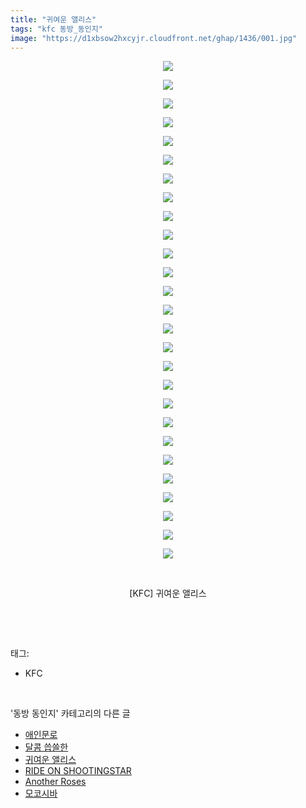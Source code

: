 ```yaml
---
title: "귀여운 앨리스"
tags: "kfc 동방_동인지"
image: "https://d1xbsow2hxcyjr.cloudfront.net/ghap/1436/001.jpg"
---
```

<div class="article">
<p style="text-align: center; clear: none; float: none;"><img src="{{ site.imgserver10 }}/ghap/1436/001.jpg"/></p>
<p style="text-align: center; clear: none; float: none;"><img src="{{ site.imgserver10 }}/ghap/1436/002.jpg"/></p>
<p style="text-align: center; clear: none; float: none;"><img src="{{ site.imgserver10 }}/ghap/1436/003.jpg"/></p>
<p style="text-align: center; clear: none; float: none;"><img src="{{ site.imgserver10 }}/ghap/1436/004.jpg"/></p>
<p style="text-align: center; clear: none; float: none;"><img src="{{ site.imgserver10 }}/ghap/1436/005.jpg"/></p>
<p style="text-align: center; clear: none; float: none;"><img src="{{ site.imgserver10 }}/ghap/1436/006.jpg"/></p>
<p style="text-align: center; clear: none; float: none;"><img src="{{ site.imgserver10 }}/ghap/1436/007.jpg"/></p>
<p style="text-align: center; clear: none; float: none;"><img src="{{ site.imgserver10 }}/ghap/1436/008.jpg"/></p>
<p style="text-align: center; clear: none; float: none;"><img src="{{ site.imgserver10 }}/ghap/1436/009.jpg"/></p>
<p style="text-align: center; clear: none; float: none;"><img src="{{ site.imgserver10 }}/ghap/1436/010.jpg"/></p>
<p style="text-align: center; clear: none; float: none;"><img src="{{ site.imgserver10 }}/ghap/1436/011.jpg"/></p>
<p style="text-align: center; clear: none; float: none;"><img src="{{ site.imgserver10 }}/ghap/1436/012.jpg"/></p>
<p style="text-align: center; clear: none; float: none;"><img src="{{ site.imgserver10 }}/ghap/1436/013.jpg"/></p>
<p style="text-align: center; clear: none; float: none;"><img src="{{ site.imgserver10 }}/ghap/1436/014.jpg"/></p>
<p style="text-align: center; clear: none; float: none;"><img src="{{ site.imgserver10 }}/ghap/1436/015.jpg"/></p>
<p style="text-align: center; clear: none; float: none;"><img src="{{ site.imgserver10 }}/ghap/1436/016.jpg"/></p>
<p style="text-align: center; clear: none; float: none;"><img src="{{ site.imgserver10 }}/ghap/1436/017.jpg"/></p>
<p style="text-align: center; clear: none; float: none;"><img src="{{ site.imgserver10 }}/ghap/1436/018.jpg"/></p>
<p style="text-align: center; clear: none; float: none;"><img src="{{ site.imgserver10 }}/ghap/1436/019.jpg"/></p>
<p style="text-align: center; clear: none; float: none;"><img src="{{ site.imgserver10 }}/ghap/1436/020.jpg"/></p>
<p style="text-align: center; clear: none; float: none;"><img src="{{ site.imgserver10 }}/ghap/1436/021.jpg"/></p>
<p style="text-align: center; clear: none; float: none;"><img src="{{ site.imgserver10 }}/ghap/1436/022.jpg"/></p>
<p style="text-align: center; clear: none; float: none;"><img src="{{ site.imgserver10 }}/ghap/1436/023.jpg"/></p>
<p style="text-align: center; clear: none; float: none;"><img src="{{ site.imgserver10 }}/ghap/1436/024.jpg"/></p>
<p style="text-align: center; clear: none; float: none;"><img src="{{ site.imgserver10 }}/ghap/1436/025.jpg"/></p>
<p style="text-align: center; clear: none; float: none;"><img src="{{ site.imgserver10 }}/ghap/1436/026.jpg"/></p>
<p style="text-align: center; clear: none; float: none;"><img src="{{ site.imgserver10 }}/ghap/1436/027.jpg"/></p>
<p style="text-align: center; clear: none; float: none;"><br/></p>
<p style="text-align: center; clear: none; float: none;">[KFC] 귀여운 앨리스</p>
<p><br/></p>
</div><br/>
<div class="tagTrail">
<p>태그: </p>
<ul>
<li>KFC</li>
</ul>
</div><br/>
<div class="another">
<p>'동방 동인지' 카테고리의 다른 글</p>
<ul>
<li><a href="/ghap_1438">애인문로</a></li>
<li><a href="/ghap_1437">달콤 씁쓸한</a></li>
<li><a href="/ghap_1436">귀여운 앨리스</a></li>
<li><a href="/ghap_1435">RIDE ON SHOOTINGSTAR</a></li>
<li><a href="/ghap_1433">Another Roses</a></li>
<li><a href="/ghap_1432">모코시바</a></li>
</ul>
</div><br/>
<div class="cb_module cb_fluid">
<div class="cb_wrt cb_profile">
</div><!-- commentList close -->
</div><br/>
